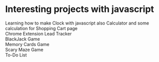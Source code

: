 # Interesting projects with javascript

Learning how to make Clock with javascript also Calculator and some calculation for Shopping Cart page
<br>
Chrome Extension Lead Tracker
<br>
BlackJack Game
<br>
Memory Cards Game
<br>
Scary Maze Game
<br>
To-Do List
